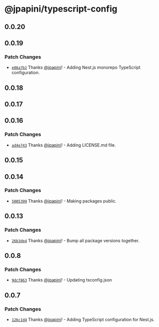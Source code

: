 # @jpapini/typescript-config

## 0.0.20

## 0.0.19

### Patch Changes

-   [`e86a7b2`](https://github.com/jpapini/tools-javascript/commit/e86a7b2e63421b0d77afb0496ca001536a8d6b9c) Thanks [@jpapini](https://github.com/jpapini)! - Adding Nest.js monorepo TypeScript configuration.

## 0.0.18

## 0.0.17

## 0.0.16

### Patch Changes

-   [`ad4e743`](https://github.com/jpapini/tools-javascript/commit/ad4e743cdfa20c8523782cfa956fee9ea47c38e8) Thanks [@jpapini](https://github.com/jpapini)! - Adding LICENSE.md file.

## 0.0.15

## 0.0.14

### Patch Changes

-   [`5005399`](https://github.com/jpapini/tools-javascript/commit/5005399a883932bc9f2f0e3b90c7a2af513c89ae) Thanks [@jpapini](https://github.com/jpapini)! - Making packages public.

## 0.0.13

### Patch Changes

-   [`26b3de4`](https://github.com/jpapini/tools-javascript/commit/26b3de4c9930566b5fbcd00d0a6de22374724242) Thanks [@jpapini](https://github.com/jpapini)! - Bump all package versions together.

## 0.0.8

### Patch Changes

-   [`9dcf863`](https://github.com/jpapini/tools-javascript/commit/9dcf863b4f3eac95a57cdcf8f84b9ff42323ef76) Thanks [@jpapini](https://github.com/jpapini)! - Updating tsconfig.json

## 0.0.7

### Patch Changes

-   [`126c1d4`](https://github.com/jpapini/tools-javascript/commit/126c1d443ffc360f542c865293927b977d2e7c69) Thanks [@jpapini](https://github.com/jpapini)! - Adding TypeScript configuration for Nest.js.
